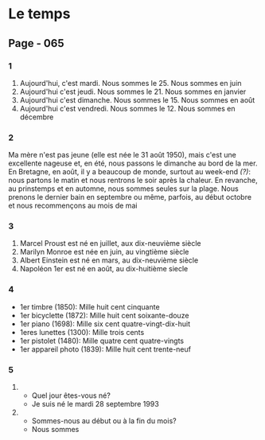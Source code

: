 # Le temps

## Page - 065

### 1
1. Aujourd'hui, c'est mardi. Nous sommes le 25. Nous sommes en juin
1. Aujourd'hui c'est jeudi. Nous sommes le 21. Nous sommes en janvier
1. Aujourd'hui c'est dimanche. Nous sommes le 15. Nous sommes en août
1. Aujourd'hui c'est vendredi. Nous sommes le 12. Nous sommes en décembre

### 2
Ma mère n'est pas jeune (elle est née le 31 août 1950), mais c'est une excellente nageuse et, en été, nous passons le dimanche au bord de la mer. En Bretagne, en août, il y a beaucoup de monde, surtout au week-end *(?)*: nous partons le matin et nous rentrons le soir après la chaleur. En revanche, au prinstemps et en automne, nous sommes seules sur la plage. Nous prenons le dernier bain en septembre ou même, parfois, au début octobre et nous recommençons au mois de mai

### 3
1. Marcel Proust est né en juillet, aux dix-neuvième siècle
1. Marilyn Monroe est née en juin, au vingtième siècle
1. Albert Einstein est né en mars, au dix-neuvième siècle
1. Napoléon 1er est né en août, au dix-huitième siecle

### 4
- 1er timbre (1850): Mille huit cent cinquante
- 1er bicyclette (1872): Mille huit cent soixante-douze
- 1er piano (1698): Mille six cent quatre-vingt-dix-huit
- 1eres lunettes (1300): Mille trois cents
- 1er pistolet (1480): Mille quatre cent quatre-vingts
- 1er appareil photo (1839): Mille huit cent trente-neuf

### 5
1. 
    - Quel jour êtes-vous né?
    - Je suis né le mardi 28 septembre 1993
1. 
    - Sommes-nous au début ou à la fin du mois?
    - Nous sommes